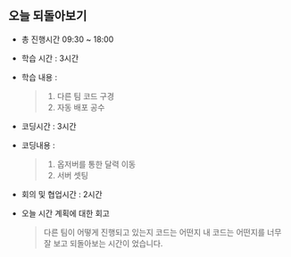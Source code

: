 ## 오늘 되돌아보기
- 총 진행시간 09:30 ~ 18:00
- 학습 시간 : 3시간
- 학습 내용 : 
  > 1. 다른 팀 코드 구경
  > 2. 자동 배포 공수

- 코딩시간 : 3시간
- 코딩내용 : 
  > 1. 옵저버를 통한 달력 이동
  > 2. 서버 셋팅

- 회의 및 협업시간 : 2시간
- 오늘 시간 계획에 대한 회고
  > 다른 팀이 어떻게 진행되고 있는지 코드는 어떤지 내 코드는 어떤지를 너무 잘 보고 되돌아보는 시간이 었습니다.
